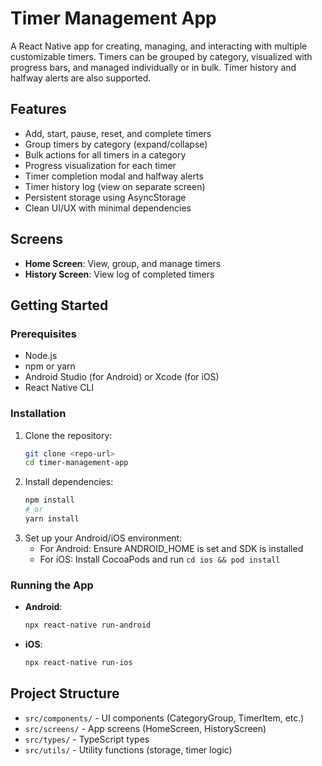 # Timer Management App

A React Native app for creating, managing, and interacting with multiple customizable timers. Timers can be grouped by category, visualized with progress bars, and managed individually or in bulk. Timer history and halfway alerts are also supported.

## Features

- Add, start, pause, reset, and complete timers
- Group timers by category (expand/collapse)
- Bulk actions for all timers in a category
- Progress visualization for each timer
- Timer completion modal and halfway alerts
- Timer history log (view on separate screen)
- Persistent storage using AsyncStorage
- Clean UI/UX with minimal dependencies

## Screens

- **Home Screen**: View, group, and manage timers
- **History Screen**: View log of completed timers

## Getting Started

### Prerequisites
- Node.js
- npm or yarn
- Android Studio (for Android) or Xcode (for iOS)
- React Native CLI

### Installation
1. Clone the repository:
   ```sh
   git clone <repo-url>
   cd timer-management-app
   ```
2. Install dependencies:
   ```sh
   npm install
   # or
   yarn install
   ```
3. Set up your Android/iOS environment:
   - For Android: Ensure ANDROID_HOME is set and SDK is installed
   - For iOS: Install CocoaPods and run `cd ios && pod install`

### Running the App
- **Android**:
  ```sh
  npx react-native run-android
  ```
- **iOS**:
  ```sh
  npx react-native run-ios
  ```

## Project Structure
- `src/components/` - UI components (CategoryGroup, TimerItem, etc.)
- `src/screens/` - App screens (HomeScreen, HistoryScreen)
- `src/types/` - TypeScript types
- `src/utils/` - Utility functions (storage, timer logic)

